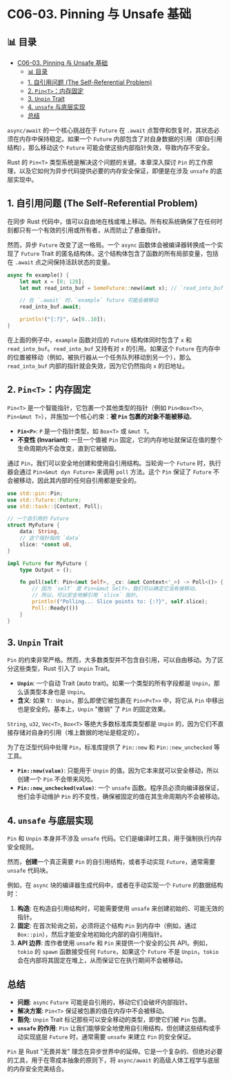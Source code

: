 ﻿# C06-03. Pinning 与 Unsafe 基础

## 📊 目录

- [C06-03. Pinning 与 Unsafe 基础](#c06-03-pinning-与-unsafe-基础)
  - [📊 目录](#-目录)
  - [1. 自引用问题 (The Self-Referential Problem)](#1-自引用问题-the-self-referential-problem)
  - [2. `Pin<T>`：内存固定](#2-pint内存固定)
  - [3. `Unpin` Trait](#3-unpin-trait)
  - [4. `unsafe` 与底层实现](#4-unsafe-与底层实现)
  - [总结](#总结)

`async/await` 的一个核心挑战在于 `Future` 在 `.await` 点暂停和恢复时，其状态必须在内存中保持稳定。如果一个 `Future` 内部包含了对自身数据的引用（即自引用结构），那么移动这个 `Future` 可能会使这些内部指针失效，导致内存不安全。

Rust 的 `Pin<T>` 类型系统是解决这个问题的关键。本章深入探讨 `Pin` 的工作原理，以及它如何为异步代码提供必要的内存安全保证，即便是在涉及 `unsafe` 的底层实现中。

## 1. 自引用问题 (The Self-Referential Problem)

在同步 Rust 代码中，值可以自由地在栈或堆上移动。所有权系统确保了在任何时刻都只有一个有效的引用或所有者，从而防止了悬垂指针。

然而，异步 `Future` 改变了这一格局。一个 `async` 函数体会被编译器转换成一个实现了 `Future` Trait 的匿名结构体。这个结构体包含了函数的所有局部变量，包括在 `.await` 点之间保持活跃状态的变量。

```rust
async fn example() {
    let mut x = [0; 128];
    let mut read_into_buf = SomeFuture::new(&mut x); // `read_into_buf` 包含对 `x` 的引用

    // 在 `.await` 时，`example` future 可能会被移动
    read_into_buf.await;

    println!("{:?}", &x[0..10]);
}
```

在上面的例子中，`example` 函数对应的 `Future` 结构体同时包含了 `x` 和 `read_into_buf`。`read_into_buf` 又持有对 `x` 的引用。如果这个 `Future` 在内存中的位置被移动（例如，被执行器从一个任务队列移动到另一个），那么 `read_into_buf` 内部的指针就会失效，因为它仍然指向 `x` 的旧地址。

## 2. `Pin<T>`：内存固定

`Pin<T>` 是一个智能指针，它包裹一个其他类型的指针（例如 `Pin<Box<T>>`, `Pin<&mut T>`），并施加一个核心约束：**被 `Pin` 包裹的对象不能被移动**。

- **`Pin<P>`**: `P` 是一个指针类型，如 `Box<T>` 或 `&mut T`。
- **不变性 (Invariant)**: 一旦一个值被 `Pin` 固定，它的内存地址就保证在值的整个生命周期内不会改变，直到它被销毁。

通过 `Pin`，我们可以安全地创建和使用自引用结构。当轮询一个 `Future` 时，执行器会通过 `Pin<&mut dyn Future>` 来调用 `poll` 方法。这个 `Pin` 保证了 `Future` 不会被移动，因此其内部的任何自引用都是安全的。

```rust
use std::pin::Pin;
use std::future::Future;
use std::task::{Context, Poll};

// 一个自引用的 Future
struct MyFuture {
    data: String,
    // 这个指针指向 `data`
    slice: *const u8,
}

impl Future for MyFuture {
    type Output = ();

    fn poll(self: Pin<&mut Self>, _cx: &mut Context<'_>) -> Poll<()> {
        // 因为 `self` 是 Pin<&mut Self>，我们可以确定它没有被移动。
        // 所以，可以安全地解引用 `slice` 指针。
        println!("Polling... Slice points to: {:?}", self.slice);
        Poll::Ready(())
    }
}
```

## 3. `Unpin` Trait

`Pin` 的约束非常严格。然而，大多数类型并不包含自引用，可以自由移动。为了区分这些类型，Rust 引入了 `Unpin` Trait。

- **`Unpin`**: 一个自动 Trait (auto trait)。如果一个类型的所有字段都是 `Unpin`，那么该类型本身也是 `Unpin`。
- **含义**: 如果 `T: Unpin`，那么即使它被包裹在 `Pin<P<T>>` 中，将它从 `Pin` 中移出也是安全的。基本上，`Unpin` "撤销" 了 `Pin` 的固定效果。

`String`, `u32`, `Vec<T>`, `Box<T>` 等绝大多数标准库类型都是 `Unpin` 的，因为它们不直接存储对自身的引用（堆上数据的地址是稳定的）。

为了在泛型代码中处理 `Pin`，标准库提供了 `Pin::new` 和 `Pin::new_unchecked` 等工具。

- **`Pin::new(value)`**: 只能用于 `Unpin` 的值。因为它本来就可以安全移动，所以创建一个 `Pin` 不会带来风险。
- **`Pin::new_unchecked(value)`**: 一个 `unsafe` 函数。程序员必须向编译器保证，他们会手动维护 `Pin` 的不变性，确保被固定的值在其生命周期内不会被移动。

## 4. `unsafe` 与底层实现

`Pin` 和 `Unpin` 本身并不涉及 `unsafe` 代码。它们是编译时工具，用于强制执行内存安全规则。

然而，**创建**一个真正需要 `Pin` 的自引用结构，或者手动实现 `Future`，通常需要 `unsafe` 代码块。

例如，在 `async` 块的编译器生成代码中，或者在手动实现一个 `Future` 的数据结构时：

1. **构造**: 在构造自引用结构时，可能需要使用 `unsafe` 来创建初始的、可能无效的指针。
2. **固定**: 在首次轮询之前，必须将这个结构 `Pin` 到内存中（例如，通过 `Box::pin`），然后才能安全地初始化内部的自引用指针。
3. **API 边界**: 库作者使用 `unsafe` 和 `Pin` 来提供一个安全的公共 API。例如，`tokio` 的 `spawn` 函数接受任何 `Future`，如果这个 `Future` 不是 `Unpin`，`tokio` 会在内部将其固定在堆上，从而保证它在执行期间不会被移动。

## 总结

- **问题**: `async` `Future` 可能是自引用的，移动它们会破坏内部指针。
- **解决方案**: `Pin<T>` 保证被包裹的值在内存中不会被移动。
- **豁免**: `Unpin` Trait 标记那些可以安全移动的类型，即使它们被 `Pin` 包裹。
- **`unsafe` 的作用**: `Pin` 让我们能够安全地使用自引用结构，但创建这些结构或手动实现底层 `Future` 时，通常需要 `unsafe` 来建立 `Pin` 的安全保证。

`Pin` 是 Rust "无畏并发" 理念在异步世界中的延伸。它是一个复杂的、但绝对必要的工具，用于在零成本抽象的原则下，将 `async/await` 的高级人体工程学与底层的内存安全完美结合。
